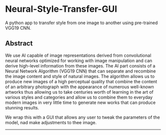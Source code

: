 # Neural-Style-Transfer-GUI
A python app to transfer style from one image to another using pre-trained VGG19 CNN.

## Abstract
We use AI capable of image representations derived from convolutional neural networks optimized for working with image manipulation and can derive high-level information from these images. The AI part consists of a Neural Network Algorithm (VGG19 CNN) that can separate and recombine the image content and style of natural images. The
algorithm allows us to produce new images of a high perceptual quality that combine the content of an arbitrary photograph with the appearance of numerous well-known
artworks thus allowing us to take centuries worth of learning in the art of various styles and categories and allow us to combine them to everyday modern images in very little time to generate new works that can produce stunning results.

We wrap this with a GUI that allows any user to tweak the parameters of the model, nad make adjustments to thee image.
<hr>
